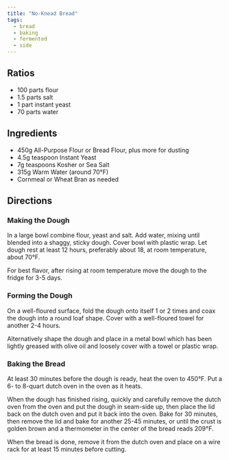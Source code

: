 ```yaml
---
title: "No-Knead Bread"
tags:
  - bread
  - baking
  - fermented
  - side
---
```


## Ratios

- 100 parts flour
- 1.5 parts salt
- 1 part instant yeast
- 70 parts water

## Ingredients

- 450g All-Purpose Flour or Bread Flour, plus more for dusting
- 4.5g teaspoon Instant Yeast
- 7g teaspoons Kosher or Sea Salt
- 315g Warm Water (around 70°F)
- Cornmeal or Wheat Bran as needed

## Directions

### Making the Dough

In a large bowl combine flour, yeast and salt. Add water, mixing until blended into a shaggy, sticky dough. Cover bowl with plastic wrap. Let dough rest at least 12 hours, preferably about 18, at room temperature, about 70°F.

For best flavor, after rising at room temperature move the dough to the fridge for 3-5 days.

### Forming the Dough

On a well-floured surface, fold the dough onto itself 1 or 2 times and coax the dough into a round loaf shape. Cover with a well-floured towel for another 2-4 hours.

Alternatively shape the dough and place in a metal bowl which has been lightly greased with olive oil and loosely cover with a towel or plastic wrap.

### Baking the Bread

At least 30 minutes before the dough is ready, heat the oven to 450°F. Put a 6- to 8-quart dutch oven in the oven as it heats.

When the dough has finished rising, quickly and carefully remove the dutch oven from the oven and put the dough in seam-side up, then place the lid back on the dutch oven and put it back into the oven. Bake for 30 minutes, then remove the lid and bake for another 25-45 minutes, or until the crust is golden brown and a thermometer in the center of the bread reads 209°F.

When the bread is done, remove it from the dutch oven and place on a wire rack for at least 15 minutes before cutting.
